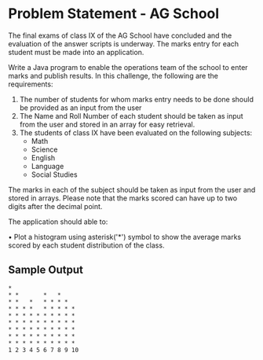 # Problem Statement - AG School

The final exams of class IX of the AG School have concluded and the evaluation of the answer scripts is underway. The marks entry for each student must be made into an application. 

Write a Java program to enable the operations team of the school to enter marks and publish results. In this challenge, the following are the requirements:
1.	The number of students for whom marks entry needs to be done should be provided as an input from the user
2.	The Name and Roll Number of each student should be taken as input from the user and stored in an array for easy retrieval.
3.	The students of class IX have been evaluated on the following subjects:
    - Math
    - Science
    - English
    - Language
    - Social Studies

The marks in each of the subject should be taken as input from the user and stored in arrays. Please note that the marks scored can have up to two digits after the decimal point.


The application should able to:

•	Plot a histogram using asterisk('*') symbol to show the average marks scored by each student distribution of the class.

## Sample Output

```
*
* *       *   *
* *   *   * * * *
* * * *   * * * * *
* * * * * * * * * *
* * * * * * * * * *
* * * * * * * * * *
* * * * * * * * * *
* * * * * * * * * *
1 2 3 4 5 6 7 8 9 10

```

